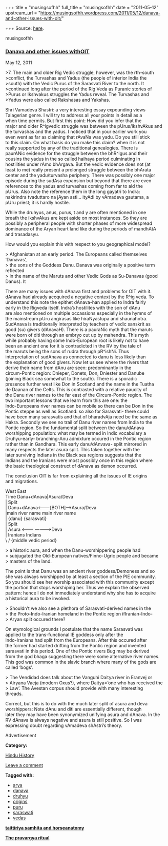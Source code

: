 +++
title = "musingsofhh"
full_title = "musingsofhh"
date = "2011-05-12"
upstream_url = "https://musingsofhh.wordpress.com/2011/05/12/danava-and-other-issues-with-oit/"

+++
Source: [here](https://musingsofhh.wordpress.com/2011/05/12/danava-and-other-issues-with-oit/).


musingsofhh


### [Danava and other issues withOIT](https://musingsofhh.wordpress.com/2011/05/12/danava-and-other-issues-with-oit/)

May 12, 2011

\>7. The main and older Rig Vedic struggle, however, was the rth-south  
\>conflict, the Turvashas and Yadus (the people of interior India the  
\>south) with the Vedic Purus of the Sarasvati River to the north. It  
\>continued long after the period of the Rig Veda as Puranic stories of  
\>Purus or Ikshvakus struggles the Yadus reveal. The Turvashas and  
\>Yadus were also called Rakshasas and Yakshas.

Shri Vamadeva Shastri: a very interesting essay expounding views  
Talagerian genre. I will try to address all your points in detail as a  
when time permits. But first this point: How did you infer that the  
major and older R^igvedic struggle was between the pUrus/ikshvAkus and  
the turvashas and the yadus. I noticed that in your earlier work you  
even went as far as claiming that rAvaNa was yadu. Do you still stick  
to this claim. On what basis do you make this claim? when it is not  
really supported by any of the traditional genealogies. There is  
paurANic evidence for the struggle between the bhR^igus and their  
cousins the yadus in the so called haihaya period culminating in  
hostilities under rAmo bhArgava. But the vedic evidence does not (at  
least to me) really present a prolonged struggle between the bhArata  
center and the yadu/turvasha periphery. There was possibly one major  
episode during the sudAsa expansion but beyond that there are even  
references to the yadus and turvashas coming from far to aid the  
pUrus. Also note the reference them in the long gayatri to Indra:  
nakirindra tvaduttaro na jAyan asti… ityAdi by vAmadeva gautama, a  
pUru priest; it is hardly hostile.

While the druhyus, anus, purus, t and y are often mentioned in one  
breath the ikshvAkus are kept aside on most instances. So they are  
possibly a peripheral people with shorter phases of more widespread  
dominance of the Aryan heart land like during the periods of mandhAtA  
and trasadasyu.

How would you explain this with respect to you geographical model?

\> Afghanistan at an early period. The Europeans called themselves  
‘Danavas’,  
\> the sons of the Goddess Danu. Danava was originally a positive term  
reflected  
\> in the name of the Maruts and other Vedic Gods as Su-Danavas (good  
Danus). It

There are many issues with dAnava first and problems for OIT with it.  
dAnava had already accquired a negative context by the R^ig veda. To  
understand this note the epithet dAnava-han applied to Indra fairly  
early in the Rigveda itself. Indra’s hostilites with the son of dAnu  
are also mentioned on multiple occassions especially in the hymns of  
the mainstream pUru angirasas like hiraNyastupa and shaunahotra.  
SudAnava is traditionally interpreted by teachers of vedic sanskrit as  
good (su) givers (dAnavaH). There is a pauraNic myth that the maruts  
were born of diti through an embryo cut up by mahendra. This myth  
while probably having some Indo-European root is likely not to have  
been an ancient one for it is contradicted in the RV by the tale of  
the maruts being the sons of rudra through pR^ishNi. Thus  
interpretation of sudAnava as connected to danu is less likely than  
the explanation of good givers. Now let us see where the rivers that  
derive their name from dAnu are seen: predominantly in the  
circum-Pontic region: Dnieper, Donets, Don, Dniester and Danube  
(joining Black sea somewhat to the south). There is a sporadic  
presence further west like Don in Scotland and the name in the Tuatha  
de Daanan of the Celts. This is contrasted with a relative paucity of  
the Danu river names to the far east of the Circum-Pontic region. The  
two important lessons that we learn from this are one: the  
Indo-Europeans river names can be mobile so there can be Don in the  
Pontic steppe as well as Scotland: so also for Sarasvati- there could  
have been many sarasvatis and that of bharadvAja need be the same as  
Hakra. Secondly we see no trail of Danu river names from India to the  
Pontic region. So the fundamental split between the danu/dAnava  
worshipping population: what may be termed in Indic vocabulary a  
Druhyu-early- branching-Anu admixture occured in the Pontic region  
rather than in Gandhara. This early danu/dAnvava- split mirrored in  
many respects the later asura split. This taken together with the  
later surviving Indians in the Black sea regions suggests that the  
Indians and the Iranians were most possibly once in this region where  
the basic theological construct of dAnava as demon occurred.

The conclusion OIT is far from explaining all the issues of IE origins  
and migrations.

West East  
Time Danu+dAnava\|Asura/Deva  
\| Split  
\| Danu+dAnava\<———\[BOTH\]—\>Asura/Deva  
\|main river name main river name  
\| {danu} {sarasvati}  
\| Split  
\| Asura \<——- ———–\>Deva  
\| Iranians Indians  
\\ / {middle vedic period}

\> a historic aura, and when the Danu-worshippering people had  
\> subjugated the Old-European natives/Finno-Ugric people and became  
\> masters of the land.

The point is that Danu was an ancient river goddess/Demoness and so  
she was always worshipped by at least a section of the PIE community.  
So you should see her worship associated with this community except  
the portion that stops worshiping her. Thus we explain the observed  
pattern: hence I do not immediately understand why she has to acquire  
a historical aura to be invoked.

\> Shouldn’t we also see a plethora of Sarasvati-derived names in the  
\> the Proto-Indo-Iranian homeland in the Pontic region ifIranian-Indo-  
\> Aryan split occured there?

On etymological grounds I postulate that the name Sarasvati was  
applied to the trans-functional IE goddess only after the  
Indo-Iranians had split from the Europeans. After this occured after  
the former had started drifting from the Pontic region and invented  
sarasvati in this period. One of the Pontic rivers Bug may be derived  
from the god bhaga suggesting there were some alternative river names.  
This god was common in the slavic branch where many of the gods are  
called ‘bogs’.

\> The Vendidad does talk about the Vanguhi Daitya river in Eranvej or  
\> Airyana Vaeja (modern Oxus?), where Daitya=’one who has received the  
\> Law’. The Avestan corpus should provide with many interesting  
threads.

Correct, but this is to do with the much later split of asura and deva  
worshippers: Note dAnu and diti are essentially different, though  
later they may have been synonymized unifying asura and dAnava. In the  
RV dAnava is always negative and asura is still positive. So I was  
expressing doubt regarding vAmadeva shAstri’s theory.

Advertisement

**Category:**

[Hindu History](https://musingsofhh.wordpress.com/category/hindu-history/)

[Leave a comment](https://musingsofhh.wordpress.com/2011/05/12/danava-and-other-issues-with-oit/#respond)

**Tagged with:**

- [arya](https://musingsofhh.wordpress.com/tag/arya/)
- [danava](https://musingsofhh.wordpress.com/tag/danava/)
- [druhyu](https://musingsofhh.wordpress.com/tag/druhyu/)
- [origins](https://musingsofhh.wordpress.com/tag/origins/)
- [puru](https://musingsofhh.wordpress.com/tag/puru/)
- [saraswati](https://musingsofhh.wordpress.com/tag/saraswati/)
- [vedas](https://musingsofhh.wordpress.com/tag/vedas/)

**[taittiriya samhita and horseanatomy](https://musingsofhh.wordpress.com/2011/05/12/taittiriya-samhita-and-horse-anatomy/)**

**[The pravargya ritual](https://musingsofhh.wordpress.com/2011/05/12/the-pravargya-ritual/)**
